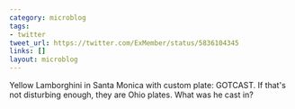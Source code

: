 ```yaml
---
category: microblog
tags:
- twitter
tweet_url: https://twitter.com/ExMember/status/5836104345
links: []
layout: microblog
---
```

Yellow Lamborghini in Santa Monica with custom plate: GOTCAST. If that's not disturbing enough, they are Ohio plates. What was he cast in?
